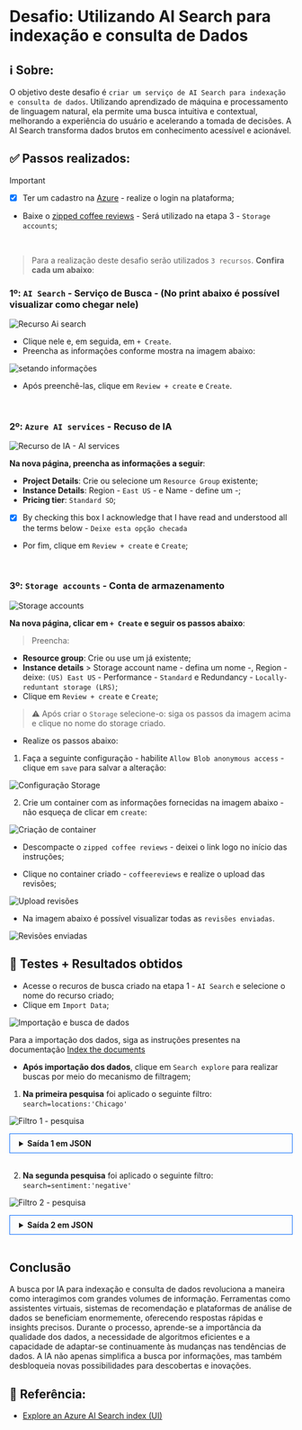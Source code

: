 # Desafio: Utilizando AI Search para indexação e consulta de Dados


## ℹ️ Sobre:

O objetivo deste desafio é `criar um serviço de AI Search para indexação e consulta de dados`.
Utilizando aprendizado de máquina e processamento de linguagem natural, ela permite uma busca intuitiva e contextual, melhorando a experiência do usuário e acelerando a tomada de decisões. A AI Search transforma dados brutos em conhecimento acessível e acionável.


## ✅ Passos realizados:

> [!IMPORTANT]
>
> - [x] Ter um cadastro na [Azure](https://azure.microsoft.com) - realize o login na plataforma;
> - Baixe o [zipped coffee reviews](https://microsoftlearning.github.io/mslearn-ai-fundamentals/Instructions/Labs/11-ai-search.html) - Será utilizado na etapa 3 - `Storage accounts`;
> 

<br/>


> Para a realização deste desafio serão utilizados `3 recursos`. **Confira cada um abaixo**:


### 1º: `AI Search` - Serviço de Busca - (No print abaixo é possível visualizar como chegar nele)

![Recurso Ai search](./screenshots/ai-search.jpg "Recurso Ai search")

* Clique nele e, em seguida, em `+ Create`.
* Preencha as informações conforme mostra na imagem abaixo: 

![setando informações](./screenshots/set-create-ai-search.jpg "setando informações")

* Após preenchê-las, clique em `Review + create` e `Create`.

<br/>


### 2º: `Azure AI services` - Recuso de IA

![Recurso de IA - AI services](./screenshots/azure-ai-services.jpg "Recurso de IA - AI services")

**Na nova página, preencha as informações a seguir**:

* **Project Details**: Crie ou selecione um `Resource Group` existente;
* **Instance Details**: Region - `East US` - e Name - define um -;
* **Pricing tier**: `Standard SO`;
* [x] By checking this box I acknowledge that I have read and understood all the terms below -  `Deixe esta opção checada`
* Por fim, clique em `Review + create` e `Create`;


<br/>


### 3º: `Storage accounts` - Conta de armazenamento

![Storage accounts](./screenshots/storage-accounts.jpg "Storage accounts")


**Na nova página, clicar em `+ Create` e seguir os passos abaixo**:

> Preencha:

* **Resource group**: Crie ou use um já existente;
* **Instance details** > Storage account name - defina um nome -, Region - deixe: `(US) East US` - Performance - `Standard` e Redundancy - `Locally-reduntant storage (LRS)`;
* Clique em `Review + create` e `Create`;


> ⚠️ Após criar o `Storage` selecione-o: siga os passos da imagem acima e clique no nome do storage criado.

* Realize os passos abaixo: 

1. Faça a seguinte configuração - habilite `Allow Blob anonymous access` - clique em `save` para salvar a alteração:

![Configuração Storage](./screenshots/storage-settings.jpg "Configuração Storage")


2. Crie um container com as informações fornecidas na imagem abaixo - não esqueça de clicar em `create`:

![Criação de container](./screenshots/storage-new-container.jpg "Criação de container")

* Descompacte o `zipped coffee reviews` - deixei o link logo no início das instruções;

* Clique no container criado - `coffeereviews` e realize o upload das revisões;

![Upload revisões](./screenshots/upload-reviews-container.jpg "Upload revisões")

* Na imagem abaixo é possível visualizar todas as `revisões enviadas`.

![Revisões enviadas](./screenshots/sent-reviews-container.jpg "Revisões enviadas")




## 🎯 Testes + Resultados obtidos

* Acesse o recuros de busca criado na etapa 1 - `AI Search` e selecione o nome do recurso criado;
* Clique em `Import Data`;

![Importação e busca de dados](./screenshots/import-data-ai-search.jpg "Importação e busca de dados")


Para a importação dos dados, siga as instruções presentes na documentação [Index the documents](https://microsoftlearning.github.io/mslearn-ai-fundamentals/Instructions/Labs/11-ai-search.html#index-the-documents)


* **Após importação dos dados**, clique em `Search explore` para realizar buscas por meio do mecanismo de filtragem;

1. **Na primeira pesquisa** foi aplicado o seguinte filtro: `search=locations:'Chicago'` 

![Filtro 1 - pesquisa](./screenshots/search1.jpg "Filtro 1 - pesquisa")

<details style="border: .1rem solid #0D6EFD; padding: .5rem 1rem;">
    <summary style="font-weight: bold;">Saída 1 em JSON</summary>


```json
{
  "@odata.context": "https://ai900-search-index.search.windows.net/indexes('coffee-index')/$metadata#docs(*)",
  "value": [
    {
      "@search.score": 2.6786075,
      "content": "\nReview: I often make Fourth Coffee my meeting spot for my client meetings weekday mornings. I own a small business and the folks who work at Fourth Coffee are always very friendly. It leaves a good impression on my clients. There are also plenty of drink selections, good wi-fi, and seating. Some of my favorite coffees are the lavender honey latte and, in the winter, the apple-chai latte. There are delicious baked goods offered as well. \nDate: October 21, 2018\nLocation: Chicago, Illinois \n\nimage1.png\n\n\n\n",
      "metadata_storage_path": "aHR0cHM6Ly9jaGFsbGVuZ2VhaTkwMHN0b3JhZ2UuYmxvYi5jb3JlLndpbmRvd3MubmV0L2NvZmZlZS1yZXZpZXdzL3Jldmlldy01LmRvY3g1",
      "locations": [
        "meeting spot",
        "Chicago",
        "Illinois"
      ],
      "keyphrases": [
        "delicious baked goods",
        "lavender honey latte",
        "apple-chai latte",
        "Fourth Coffee",
        "meeting spot",
        "client meetings",
        "small business",
        "good impression",
        "drink selections",
        "good wi",
        "favorite coffees",
        "Review",
        "mornings",
        "folks",
        "clients",
        "plenty",
        "fi",
        "seating",
        "winter",
        "Date",
        "October",
        "Location",
        "Chicago",
        "Illinois"
      ],
      "sentiment": "[\"positive\"]",
      "merged_content": "\nReview: I often make Fourth Coffee my meeting spot for my client meetings weekday mornings. I own a small business and the folks who work at Fourth Coffee are always very friendly. It leaves a good impression on my clients. There are also plenty of drink selections, good wi-fi, and seating. Some of my favorite coffees are the lavender honey latte and, in the winter, the apple-chai latte. There are delicious baked goods offered as well. \nDate: October 21, 2018\nLocation: Chicago, Illinois \n\nimage1.png\n  \n\n\n",
      "text": [
        ""
      ],
      "layoutText": [
        "{\"language\":\"en\",\"text\":\"\",\"lines\":[],\"words\":[]}"
      ],
      "imageTags": [
        "clothing",
        "person",
        "furniture",
        "human face",
        "chair",
        "table",
        "woman",
        "indoor",
        "window",
        "desk",
        "sitting",
        "people",
        "restaurant"
      ],
      "imageCaption": [
        "{\"tags\":[\"person\",\"woman\",\"laptop\",\"dish\"],\"captions\":[{\"text\":\"a woman showing a woman something on a tablet\",\"confidence\":0.513512134552002}]}"
      ]
    },
    {
      "@search.score": 2.6028101,
      "content": "\n\nReview: The coffee tastings every Wednesday afternoon are so fun. Each month there is a new drink theme. You do need to book a spot in advance to attend. It is very worth it! I also love their local music. Fourth Coffee brings in rising artists every weekend. I like to head over there mid-afternoon on weekdays when it’s not too busy and get a slice of pie or their seasonal baked goods.  \nDate: August 13, 2018\nLocation: Chicago, Illinois  \n\nimage1.png\n\n\n\nimage2.png\n\n\n\n",
      "metadata_storage_path": "aHR0cHM6Ly9jaGFsbGVuZ2VhaTkwMHN0b3JhZ2UuYmxvYi5jb3JlLndpbmRvd3MubmV0L2NvZmZlZS1yZXZpZXdzL3Jldmlldy00LmRvY3g1",
      "locations": [
        "Fourth Coffee",
        "Chicago",
        "Illinois"
      ],
      "keyphrases": [
        "new drink theme",
        "seasonal baked goods",
        "coffee tastings",
        "local music",
        "Fourth Coffee",
        "rising artists",
        "ierican Coffee",
        "Review",
        "afternoon",
        "spot",
        "advance",
        "weekdays",
        "slice",
        "pie",
        "Date",
        "August",
        "Location",
        "Chicago",
        "Illinois"
      ],
      "sentiment": "[\"positive\"]",
      "merged_content": "\n\nReview: The coffee tastings every Wednesday afternoon are so fun. Each month there is a new drink theme. You do need to book a spot in advance to attend. It is very worth it! I also love their local music. Fourth Coffee brings in rising artists every weekend. I like to head over there mid-afternoon on weekdays when it’s not too busy and get a slice of pie or their seasonal baked goods.  \nDate: August 13, 2018\nLocation: Chicago, Illinois  \n\nimage1.png\n ierican Coffee 114 10148/0034 \n\n\nimage2.png\n  \n\n\n",
      "text": [
        "ierican Coffee 114 10148/0034",
        ""
      ],
      "layoutText": [
        "{\"language\":\"en\",\"text\":\"ierican Coffee 114 10148/0034\",\"lines\":[{\"boundingBox\":[{\"x\":701,\"y\":284},{\"x\":649,\"y\":303},{\"x\":647,\"y\":297},{\"x\":699,\"y\":279}],\"text\":\"ierican Coffee\"},{\"boundingBox\":[{\"x\":682,\"y\":241},{\"x\":614,\"y\":263},{\"x\":611,\"y\":251},{\"x\":678,\"y\":228}],\"text\":\"114 10148/0034\"}],\"words\":[{\"boundingBox\":[{\"x\":701,\"y\":285},{\"x\":679,\"y\":293},{\"x\":676,\"y\":287},{\"x\":699,\"y\":279}],\"text\":\"ierican\"},{\"boundingBox\":[{\"x\":676,\"y\":294},{\"x\":652,\"y\":303},{\"x\":650,\"y\":297},{\"x\":674,\"y\":288}],\"text\":\"Coffee\"},{\"boundingBox\":[{\"x\":682,\"y\":242},{\"x\":672,\"y\":245},{\"x\":668,\"y\":232},{\"x\":678,\"y\":229}],\"text\":\"114\"},{\"boundingBox\":[{\"x\":669,\"y\":245},{\"x\":618,\"y\":262},{\"x\":615,\"y\":251},{\"x\":666,\"y\":233}],\"text\":\"10148/0034\"}]}",
        "{\"language\":\"en\",\"text\":\"\",\"lines\":[],\"words\":[]}"
      ],
      "imageTags": [
        "food",
        "chocolate",
        "table",
        "cup",
        "serveware",
        "indoor",
        "cocoa solids",
        "caffeine",
        "tableware",
        "sitting",
        "coffee",
        "dessert",
        "musical instrument",
        "music",
        "concert",
        "clothing",
        "person",
        "string instrument",
        "human face",
        "microphone",
        "plucked string instruments",
        "acoustic guitar",
        "guitar",
        "indoor",
        "woman"
      ],
      "imageCaption": [
        "{\"tags\":[\"cup\",\"coffee\",\"table\",\"indoor\",\"pastry\",\"beverage\",\"breakfast\",\"close\"],\"captions\":[{\"text\":\"a group of small cups with brown liquid in them\",\"confidence\":0.39556038379669189}]}",
        "{\"tags\":[\"person\",\"music\",\"guitar\",\"bowed instrument\",\"bass\"],\"captions\":[{\"text\":\"a person playing a guitar\",\"confidence\":0.54444891214370728}]}"
      ]
    },
    {
      "@search.score": 2.346014,
      "content": "Review: Today I was truly disappointed with how long I had to wait for the pastries I ordered ahead of time. When I got my box, some of the pastries seemed stale. Terrible experience!  \nDate: October 23, 2018\nLocation: Chicago, Illinois \n\n",
      "metadata_storage_path": "aHR0cHM6Ly9jaGFsbGVuZ2VhaTkwMHN0b3JhZ2UuYmxvYi5jb3JlLndpbmRvd3MubmV0L2NvZmZlZS1yZXZpZXdzL3Jldmlldy04LmRvY3g1",
      "locations": [
        "Chicago",
        "Illinois"
      ],
      "keyphrases": [
        "Terrible experience",
        "Review",
        "pastries",
        "time",
        "box",
        "Date",
        "October",
        "Location",
        "Chicago",
        "Illinois"
      ],
      "sentiment": "[\"negative\"]",
      "merged_content": "Review: Today I was truly disappointed with how long I had to wait for the pastries I ordered ahead of time. When I got my box, some of the pastries seemed stale. Terrible experience!  \nDate: October 23, 2018\nLocation: Chicago, Illinois \n\n",
      "text": [],
      "layoutText": [],
      "imageTags": [],
      "imageCaption": []
    }
  ]
}
```
</details>


<br/>

2. **Na segunda pesquisa** foi aplicado o seguinte filtro: `search=sentiment:'negative'`

![Filtro 2 - pesquisa](./screenshots/search2.jpg "Filtro 2 - pesquisa")


<details style="border: .1rem solid #0D6EFD; padding: .5rem 1rem;">
    <summary style="font-weight: bold;">Saída 2 em JSON</summary>

```json
{
  "@odata.context": "https://ai900-search-index.search.windows.net/indexes('coffee-index')/$metadata#docs(*)",
  "value": [
    {
      "@search.score": 0.6931472,
      "content": "Review: Today I was truly disappointed with how long I had to wait for the pastries I ordered ahead of time. When I got my box, some of the pastries seemed stale. Terrible experience!  \nDate: October 23, 2018\nLocation: Chicago, Illinois \n\n",
      "metadata_storage_path": "aHR0cHM6Ly9jaGFsbGVuZ2VhaTkwMHN0b3JhZ2UuYmxvYi5jb3JlLndpbmRvd3MubmV0L2NvZmZlZS1yZXZpZXdzL3Jldmlldy04LmRvY3g1",
      "locations": [
        "Chicago",
        "Illinois"
      ],
      "keyphrases": [
        "Terrible experience",
        "Review",
        "pastries",
        "time",
        "box",
        "Date",
        "October",
        "Location",
        "Chicago",
        "Illinois"
      ],
      "sentiment": "[\"negative\"]",
      "merged_content": "Review: Today I was truly disappointed with how long I had to wait for the pastries I ordered ahead of time. When I got my box, some of the pastries seemed stale. Terrible experience!  \nDate: October 23, 2018\nLocation: Chicago, Illinois \n\n",
      "text": [],
      "layoutText": [],
      "imageTags": [],
      "imageCaption": []
    }
  ]
}
```
</details>


<br/>

## Conclusão

A busca por IA para indexação e consulta de dados revoluciona a maneira como interagimos com grandes volumes de informação. Ferramentas como assistentes virtuais, sistemas de recomendação e plataformas de análise de dados se beneficiam enormemente, oferecendo respostas rápidas e insights precisos. Durante o processo, aprende-se a importância da qualidade dos dados, a necessidade de algoritmos eficientes e a capacidade de adaptar-se continuamente às mudanças nas tendências de dados. A IA não apenas simplifica a busca por informações, mas também desbloqueia novas possibilidades para descobertas e inovações.


## 📖 Referência:

* [Explore an Azure AI Search index (UI)](https://aka.ms/ai900-ai-search)
